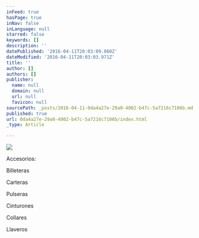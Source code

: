 ```yaml
---
inFeed: true
hasPage: true
inNav: false
inLanguage: null
starred: false
keywords: []
description: ''
datePublished: '2016-04-11T20:03:09.060Z'
dateModified: '2016-04-11T20:03:03.971Z'
title: ''
author: []
authors: []
publisher:
  name: null
  domain: null
  url: null
  favicon: null
sourcePath: _posts/2016-04-11-0da4a27e-29a0-4002-b47c-5a7216c7106b.md
published: true
url: 0da4a27e-29a0-4002-b47c-5a7216c7106b/index.html
_type: Article

---
```

![](https://the-grid-user-content.s3-us-west-2.amazonaws.com/9926e958-a249-49cb-bd76-cc82d6ad4b8a.jpg)

Accesorios:

Billeteras

Carteras

Pulseras

Cinturones

Collares

Llaveros
